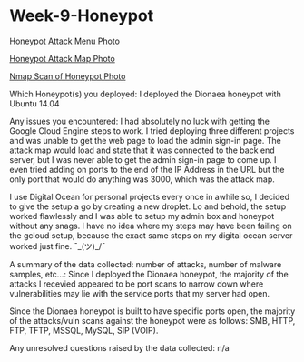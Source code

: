 # Week-9-Honeypot

[Honeypot Attack Menu Photo](https://imgur.com/a/3CAuFBj)

[Honeypot Attack Map Photo](https://imgur.com/a/Eq8N5Fk)

[Nmap Scan of Honeypot Photo](https://imgur.com/a/tvhWb5d)

Which Honeypot(s) you deployed: I deployed the Dionaea honeypot with Ubuntu 14.04

Any issues you encountered: I had absolutely no luck with getting the Google Cloud Engine steps to work. I tried deploying three different projects and was unable to get the web page to load the admin sign-in page. The attack map would load and state that it was connected to the back end server, but I was never able to get the admin sign-in page to come up. I even tried adding on ports to the end of the IP Address in the URL but the only port that would do anything was 3000, which was the attack map.

I use Digital Ocean for personal projects every once in awhile so, I decided to give the setup a go by creating a new droplet. Lo and behold, the setup worked flawlessly and I was able to setup my admin box and honeypot without any snags. I have no idea where my steps may have been failing on the gcloud setup, because the exact same steps on my digital ocean server worked just fine. ¯\_(ツ)_/¯

A summary of the data collected: number of attacks, number of malware samples, etc...: Since I deployed the Dionaea honeypot, the majority of the attacks I recevied appeared to be port scans to narrow down where vulnerabilities may lie with the service ports that my server had open. 

Since the Dionaea honeypot is built to have specific ports open, the majority of the attacks/vuln scans against the honeypot were as follows: SMB, HTTP, FTP, TFTP, MSSQL, MySQL, SIP (VOIP).

Any unresolved questions raised by the data collected: n/a
